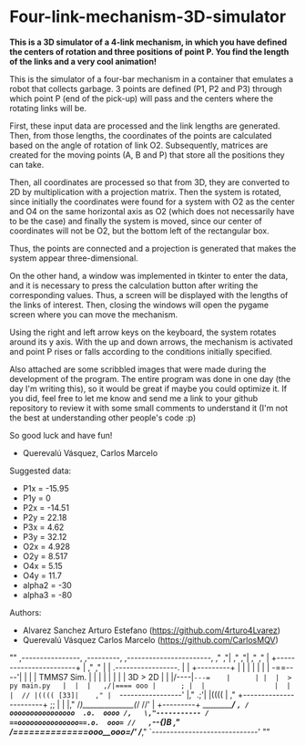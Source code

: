 # Four-link-mechanism-3D-simulator

**This is a 3D simulator of a 4-link mechanism, in which you have defined the centers of rotation and three positions of point P. You find the length of the links and a very cool animation!**

This is the simulator of a four-bar mechanism in a container that emulates a robot that collects garbage. 3 points are defined (P1, P2 and P3) through which point P (end of the pick-up) will pass and the centers where the rotating links will be.

First, these input data are processed and the link lengths are generated. Then, from those lengths, the coordinates of the points are calculated based on the angle of rotation of link O2. Subsequently, matrices are created for the moving points (A, B and P) that store all the positions they can take.

Then, all coordinates are processed so that from 3D, they are converted to 2D by multiplication with a projection matrix. Then the system is rotated, since initially the coordinates were found for a system with O2 as the center and O4 on the same horizontal axis as O2 (which does not necessarily have to be the case) and finally the system is moved, since our center of coordinates will not be O2, but the bottom left of the rectangular box.

Thus, the points are connected and a projection is generated that makes the system appear three-dimensional.

On the other hand, a window was implemented in tkinter to enter the data, and it is necessary to press the calculation button after writing the corresponding values. Thus, a screen will be displayed with the lengths of the links of interest. Then, closing the windows will open the pygame screen where you can move the mechanism.

Using the right and left arrow keys on the keyboard, the system rotates around its y axis. With the up and down arrows, the mechanism is activated and point P rises or falls according to the conditions initially specified.

Also attached are some scribbled images that were made during the development of the program. The entire program was done in one day (the day I'm writing this), so it would be great if maybe you could optimize it. If you did, feel free to let me know and send me a link to your github repository to review it with some small comments to understand it (I'm not the best at understanding other people's code :p)

So good luck and have fun!

- Querevalú Vásquez, Carlos Marcelo

Suggested data:

- P1x = -15.95
- P1y = 0
- P2x = -14.51
- P2y = 22.18
- P3x = 4.62
- P3y = 32.12
- O2x = 4.928
- O2y = 8.517
- O4x = 5.15
- O4y = 11.7
- alpha2 = -30
- alpha3 = -80

Authors:
- Alvarez Sanchez Arturo Estefano (https://github.com/4rturo4Lvarez)
- Querevalú Vásquez Carlos Marcelo (https://github.com/CarlosMQV)

""
             ,----------------,              ,---------,
        ,-----------------------,          ,"        ,"|
      ,"                      ,"|        ,"        ,"  |
     +-----------------------+  |      ,"        ,"    |
     |  .-----------------.  |  |     +---------+      |
     |  |                 |  |  |     | -==----'|      |
     |  |  TMMS7 Sim.     |  |  |     |         |      |
     |  |  3D > 2D        |  |  |/----|`---=    |      |
     |  |  > py main.py   |  |  |   ,/|==== ooo |      ;
     |  |                 |  |  |  // |(((( [33]|    ,"
     |  `-----------------'  |," .;'| |((((     |  ,"
     +-----------------------+  ;;  | |         |,"
        /_)______________(_/  //'   | +---------+
   ___________________________/___  `,
  /  oooooooooooooooo  .o.  oooo /,   \,"-----------
 / ==ooooooooooooooo==.o.  ooo= //   ,`\--{)B     ,"
/_==__==========__==_ooo__ooo=_/'   /___________,"
`-----------------------------'
""
